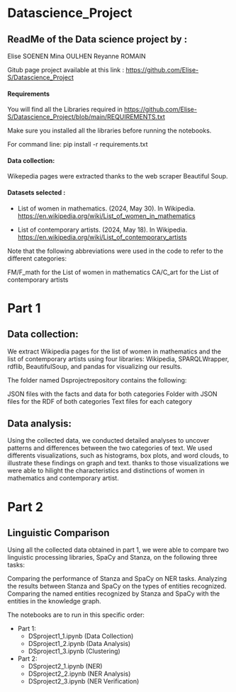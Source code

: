 # Datascience_Project
##  ReadMe of the Data science project by : 

Elise SOENEN
Mina OULHEN
Reyanne ROMAIN

Gitub page project available at this link : https://github.com/Elise-S/Datascience_Project

#### Requirements 

You will find all the Libraries required in https://github.com/Elise-S/Datascience_Project/blob/main/REQUIREMENTS.txt

Make sure you installed all the libraries before running the notebooks.

For command line: pip install -r requirements.txt

#### Data collection: 

Wikepedia pages were extracted thanks to the web scraper Beautiful Soup.

#### Datasets selected :

- List of women in mathematics. (2024, May 30). In Wikipedia. https://en.wikipedia.org/wiki/List_of_women_in_mathematics

- List of contemporary artists. (2024, May 18). In Wikipedia. https://en.wikipedia.org/wiki/List_of_contemporary_artists

Note that the following abbreviations were used in the code to refer to the different categories:

FM/F_math for the List of women in mathematics
CA/C_art for the List of contemporary artists


#  Part 1 


## Data collection: 

We extract Wikipedia pages for the list of women in mathematics and the list of contemporary artists using four libraries: Wikipedia, SPARQLWrapper, rdflib, BeautifulSoup, and pandas for visualizing our results.

The folder named Dsprojectrepository contains the following:

JSON files with the facts and data for both categories
Folder with JSON files for the RDF of both categories
Text files for each category

## Data analysis: 

Using the collected data, we conducted detailed analyses to uncover patterns and differences between the two categories of text. We used differents visualizations, such as histograms, box plots, and word clouds, to illustrate these findings on graph and text. thanks to those visualizations we were able to hilight the characteristics and distinctions of women in mathematics and contemporary artist.

# Part 2 

## Linguistic Comparison 

Using all the collected data obtained in part 1, we were able to compare two linguistic processing libraries, SpaCy and Stanza, on the following three tasks:

Comparing the performance of Stanza and SpaCy on NER tasks.
Analyzing the results between Stanza and SpaCy on the types of entities recognized.
Comparing the named entities recognized by Stanza and SpaCy with the entities in the knowledge graph.

The notebooks are to run in this specific order:
- Part 1:
    - DSproject1_1.ipynb (Data Collection)
    - DSproject1_2.ipynb (Data Analysis)
    - DSproject1_3.ipynb (Clustering)
- Part 2:
    - DSproject2_1.ipynb (NER)
    - DSproject2_2.ipynb (NER Analysis)
    - DSproject2_3.ipynb (NER Verification)



